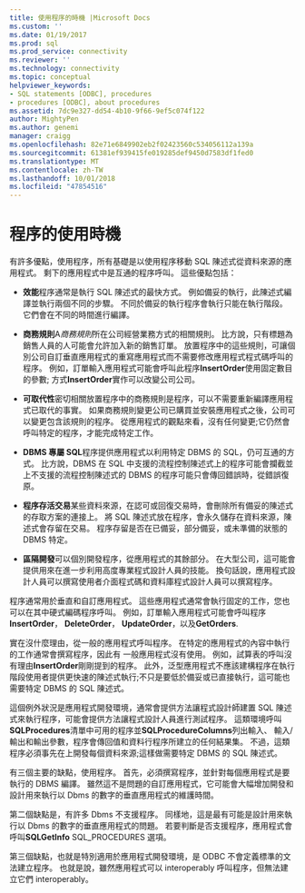 ```yaml
---
title: 使用程序的時機 |Microsoft Docs
ms.custom: ''
ms.date: 01/19/2017
ms.prod: sql
ms.prod_service: connectivity
ms.reviewer: ''
ms.technology: connectivity
ms.topic: conceptual
helpviewer_keywords:
- SQL statements [ODBC], procedures
- procedures [ODBC], about procedures
ms.assetid: 7dc9e327-dd54-4b10-9f66-9ef5c074f122
author: MightyPen
ms.author: genemi
manager: craigg
ms.openlocfilehash: 82e71e6849902eb2f02423560c534056112a139a
ms.sourcegitcommit: 61381ef939415fe019285def9450d7583df1fed0
ms.translationtype: MT
ms.contentlocale: zh-TW
ms.lasthandoff: 10/01/2018
ms.locfileid: "47854516"
---
```

# <a name="when-to-use-procedures"></a>程序的使用時機
有許多優點，使用程序，所有基礎是以使用程序移動 SQL 陳述式從資料來源的應用程式。 剩下的應用程式中是互通的程序呼叫。 這些優點包括：  
  
-   **效能**程序通常是執行 SQL 陳述式的最快方式。 例如備妥的執行，此陳述式編譯並執行兩個不同的步驟。 不同於備妥的執行程序會執行只能在執行階段。 它們會在不同的時間進行編譯。  
  
-   **商務規則**A*商務規則*所在公司經營業務方式的相關規則。 比方說，只有標題為 銷售人員的人可能會允許加入新的銷售訂單。 放置程序中的這些規則，可讓個別公司自訂垂直應用程式的重寫應用程式而不需要修改應用程式程式碼呼叫的程序。 例如，訂單輸入應用程式可能會呼叫此程序**InsertOrder**使用固定數目的參數; 方式**InsertOrder**實作可以改變公司公司。  
  
-   **可取代性**密切相關放置程序中的商務規則是程序，可以不需要重新編譯應用程式已取代的事實。 如果商務規則變更公司已購買並安裝應用程式之後，公司可以變更包含該規則的程序。 從應用程式的觀點來看，沒有任何變更;它仍然會呼叫特定的程序，才能完成特定工作。  
  
-   **DBMS 專屬 SQL**程序提供應用程式以利用特定 DBMS 的 SQL，仍可互通的方式。 比方說，DBMS 在 SQL 中支援的流程控制陳述式上的程序可能會攔截並上不支援的流程控制陳述式的 DBMS 的程序可能只會傳回錯誤時，從錯誤復原。  
  
-   **程序存活交易**某些資料來源，在認可或回復交易時，會刪除所有備妥的陳述式的存取方案的連接上。 將 SQL 陳述式放在程序，會永久儲存在資料來源，陳述式會存留在交易。 程序存留是否在已備妥，部分備妥，或未準備的狀態的 DBMS 特定。  
  
-   **區隔開發**可以個別開發程序，從應用程式的其餘部分。 在大型公司，這可能會提供用來在進一步利用高度專業程式設計人員的技能。 換句話說，應用程式設計人員可以撰寫使用者介面程式碼和資料庫程式設計人員可以撰寫程序。  
  
 程序通常用於垂直和自訂應用程式。 這些應用程式通常會執行固定的工作，您也可以在其中硬式編碼程序呼叫。 例如，訂單輸入應用程式可能會呼叫程序**InsertOrder**， **DeleteOrder**， **UpdateOrder**，以及**GetOrders**.  
  
 實在沒什麼理由，從一般的應用程式呼叫程序。 在特定的應用程式的內容中執行的工作通常會撰寫程序，因此有 一般應用程式沒有使用。 例如，試算表的呼叫沒有理由**InsertOrder**剛剛提到的程序。 此外，泛型應用程式不應該建構程序在執行階段使用者提供更快速的陳述式執行;不只是要低於備妥或已直接執行，這可能也需要特定 DBMS 的 SQL 陳述式。  
  
 這個例外狀況是應用程式開發環境，通常會提供方法讓程式設計師建置 SQL 陳述式來執行程序，可能會提供方法讓程式設計人員進行測試程序。 這類環境呼叫**SQLProcedures**清單中可用的程序並**SQLProcedureColumns**列出輸入、 輸入/輸出和輸出參數，程序會傳回值和資料行程序所建立的任何結果集。 不過，這類程序必須事先在上開發每個資料來源;這樣做需要特定 DBMS 的 SQL 陳述式。  
  
 有三個主要的缺點，使用程序。 首先，必須撰寫程序，並針對每個應用程式是要執行的 DBMS 編譯。 雖然這不是問題的自訂應用程式，它可能會大幅增加開發和設計用來執行以 Dbms 的數字的垂直應用程式的維護時間。  
  
 第二個缺點是，有許多 Dbms 不支援程序。 同樣地，這是最有可能是設計用來執行以 Dbms 的數字的垂直應用程式的問題。 若要判斷是否支援程序，應用程式會呼叫**SQLGetInfo** SQL_PROCEDURES 選項。  
  
 第三個缺點，也就是特別適用於應用程式開發環境，是 ODBC 不會定義標準的文法建立程序。 也就是說，雖然應用程式可以 interoperably 呼叫程序，但無法建立它們 interoperably。
